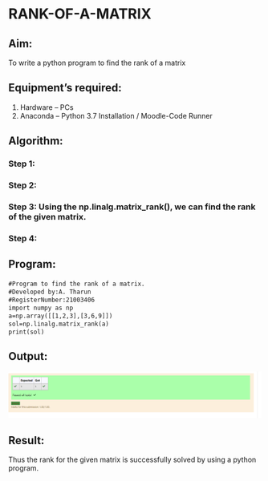 # RANK-OF-A-MATRIX
## Aim:
To write a python program to find the rank of a matrix
## Equipment’s required:
1. 	Hardware – PCs
2. 	Anaconda – Python 3.7 Installation / Moodle-Code Runner
## Algorithm:
### Step 1: 
### Step 2: 
### Step 3: Using the np.linalg.matrix_rank(), we can find the rank of the given matrix.
### Step 4: 
## Program:
~~~
#Program to find the rank of a matrix.
#Developed by:A. Tharun
#RegisterNumber:21003406
import numpy as np
a=np.array([[1,2,3],[3,6,9]])
sol=np.linalg.matrix_rank(a)
print(sol)
~~~

## Output:
![output](output.png)
## Result:

Thus the rank for the given matrix is successfully solved by  using a python program.

